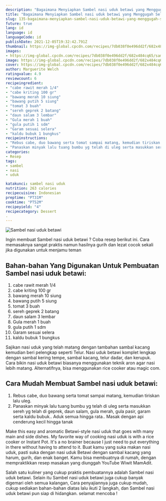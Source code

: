```yaml
---
description: "Bagaimana Menyiapkan Sambel nasi uduk betawi yang Menggugah Selera"
title: "Bagaimana Menyiapkan Sambel nasi uduk betawi yang Menggugah Selera"
slug: 135-bagaimana-menyiapkan-sambel-nasi-uduk-betawi-yang-menggugah-selera
future: true
lang: id
language: id
languageCode: id
publishDate: 2021-12-05T19:32:42.791Z 
thumbnail: https://img-global.cpcdn.com/recipes/7db038f0e496dd2f/682x484cq65/sambel-nasi-uduk-betawi-foto-resep-utama.png
images:
- https://img-global.cpcdn.com/recipes/7db038f0e496dd2f/682x484cq65/sambel-nasi-uduk-betawi-foto-resep-utama.png
image: https://img-global.cpcdn.com/recipes/7db038f0e496dd2f/682x484cq65/sambel-nasi-uduk-betawi-foto-resep-utama.png
cover: https://img-global.cpcdn.com/recipes/7db038f0e496dd2f/682x484cq65/sambel-nasi-uduk-betawi-foto-resep-utama.png
author: Marguerite Welch
ratingvalue: 4.9
reviewcount: 6
recipeingredient:
- "cabe rawit merah 1/4"
- "cabe kriting 100 gr"
- "bawang merah 10 siung"
- "bawang putih 5 siung"
- "tomat 3 buah"
- "sereh geprek 2 batang"
- "daun salam 3 lembar"
- "Gula merah 1 buah"
- "gula putih 1 sdm"
- "Garam sesuai selera"
- "kaldu bubuk 1 bungkus"
recipeinstructions:
- "Rebus cabe, duo bawang serta tomat sampai matang, kemudian tiriskan lalu uleg."
- "Panaskan minyak lalu tuang bumbu yg telah di uleg serta masukkan sereh yg telah di geprek, daun salam, gula merah, gula pasir, garam serta kaldu bubuk.. Aduk semua hingga rata.. Masak dengan api cenderung kecil hingga tanak"
categories:
- Resep
tags:
- sambel
- nasi
- uduk

katakunci: sambel nasi uduk 
nutrition: 263 calories
recipecuisine: Indonesian
preptime: "PT31M"
cooktime: "PT52M"
recipeyield: "4"
recipecategory: Dessert
. 
---
```



![Sambel nasi uduk betawi](https://img-global.cpcdn.com/recipes/7db038f0e496dd2f/682x484cq65/sambel-nasi-uduk-betawi-foto-resep-utama.png)

Ingin membuat Sambel nasi uduk betawi ? Coba resep berikut ini. Cara memasaknya sangat praktis namun hasilnya gurih dan lezat cocok sekali jika digunakan untuk menjamu teman

<!--inarticleads1-->

## Bahan-bahan Yang Digunakan Untuk Pembuatan Sambel nasi uduk betawi:

1. cabe rawit merah 1/4
1. cabe kriting 100 gr
1. bawang merah 10 siung
1. bawang putih 5 siung
1. tomat 3 buah
1. sereh geprek 2 batang
1. daun salam 3 lembar
1. Gula merah 1 buah
1. gula putih 1 sdm
1. Garam sesuai selera
1. kaldu bubuk 1 bungkus

Sajikan nasi uduk yang telah matang dengan tambahan sambal kacang kemudian beri pelengkap seperti Telur. Nasi uduk betawi komplet lengkap dengan sambal kering tempe, sambal kacang, telur dadar, dan kerupuk. Cara bikin nasi uduk betawi biasanya menggunakan teknik aron agar nasi lebih matang. Alternatifnya, bisa menggunakan rice cooker atau magic com. 

<!--inarticleads2-->

## Cara Mudah Membuat Sambel nasi uduk betawi:

1. Rebus cabe, duo bawang serta tomat sampai matang, kemudian tiriskan lalu uleg.
1. Panaskan minyak lalu tuang bumbu yg telah di uleg serta masukkan sereh yg telah di geprek, daun salam, gula merah, gula pasir, garam serta kaldu bubuk.. Aduk semua hingga rata.. Masak dengan api cenderung kecil hingga tanak


Make this easy and aromatic Betawi-style nasi uduk that goes with many main and side dishes. My favorite way of cooking nasi uduk is with a rice cooker or Instant Pot. It&#39;s a no brainer because I just need to put everything in there without having to attend to it. Buat kamu yang suka makan nasi uduk, pasti suka dengan nasi uduk Betawi dengan sambal kacang yang harum, gurih, dan enak banget. Kamu bisa membuatnya di rumah, dengan mempraktikkan resep masakan yang diunggah YouTube Wiwit MamAdit. 

Salah satu kuliner yang cukup praktis pembuatannya adalah  Sambel nasi uduk betawi. Selain itu  Sambel nasi uduk betawi  juga cukup banyak digemari oleh semua kalangan, Cara penyajiannya juga cukup mudah, cukup sediakan bahan-bahan diatas lalu ikuti 2 langkah, dan  Sambel nasi uduk betawi  pun siap di hidangkan. selamat mencoba !
